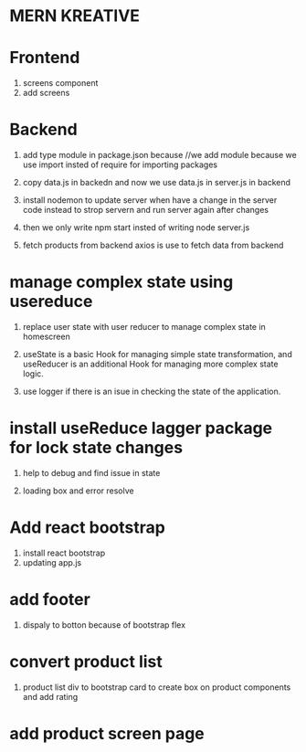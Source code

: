 # MERN KREATIVE

# Frontend

1. screens component
2. add screens

# Backend

1. add type module in package.json because
   //we add module because we use import insted of require for importing packages
2. copy data.js in backedn and now we use data.js in server.js in backend

3. install nodemon to update server when have a change in the server code instead to strop servern and run server again after changes

4. then we only write npm start insted of writing node server.js

5. fetch products from backend axios is use to fetch data from backend

# manage complex state using usereduce

1. replace user state with user reducer to manage complex state in homescreen

2. useState is a basic Hook for managing simple state transformation, and useReducer is an additional Hook for managing more complex state logic.
3. use logger if there is an isue in checking the state of the application.

# install useReduce lagger package for lock state changes

1. help to debug and find issue in state

2. loading box and error resolve

# Add react bootstrap

1. install react bootstrap
2. updating app.js

# add footer

1. dispaly to botton because of bootstrap flex

# convert product list

1. product list div to bootstrap card to create box on product components and add rating

# add product screen page
